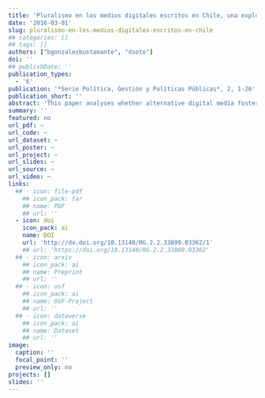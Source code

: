 ```yaml
---
title: 'Pluralismo en los medios digitales escritos en Chile, una exploración de casos clave'
date: '2016-03-01'
slug: pluralismo-en-los-medios-digitales-escritos-en-chile
## categories: []
## tags: []
authors: ["bgonzalezbustamante", "dsoto"]
doi: ''
## publishDate: ''
publication_types:
  - '6'
publication: '*Serie Política, Gestión y Políticas Públicas*, 2, 1-26'
publication_short: ''
abstract: 'This paper analyses whether alternative digital media foster pluralism on the political agenda of Chilean media. It considers a data set collected by tracking the two major written digital media in Chile, which belong to the most significant media holdings, during June 2013, and a non-probabilistic sample of alternative printed digital media. Both content and emotion analysis are carried out to compare their agendas and to analyse their level of diversity and the tone in which the media address these issues. The results show that the political agendas of the alternative media are less diverse than in the case of the written digital media. However, those agendas differ from those of electronic versions of traditional media, which also are highly homogeneous. Also, it is shown that these new media use a more neutral tone in their publications.'
summary: ''
featured: no
url_pdf: ~
url_code: ~
url_dataset: ~
url_poster: ~
url_project: ~
url_slides: ~
url_source: ~
url_video: ~
links:
  ## - icon: file-pdf
    ## icon_pack: far
    ## name: PDF
    ## url: ''
  - icon: doi
    icon_pack: ai
    name: DOI
    url: 'http://dx.doi.org/10.13140/RG.2.2.33899.03362/1'
    ## url: 'https://doi.org/10.13140/RG.2.2.33899.03362'
  ## - icon: arxiv
    ## icon_pack: ai
    ## name: Preprint
    ## url: ''
  ## - icon: osf
    ## icon_pack: ai
    ## name: OSF-Project
    ## url: ''
  ## - icon: dataverse
    ## icon_pack: ai
    ## name: Dataset
    ## url: ''
image:
  caption: ''
  focal_point: ''
  preview_only: no
projects: []
slides: ''
---
```

